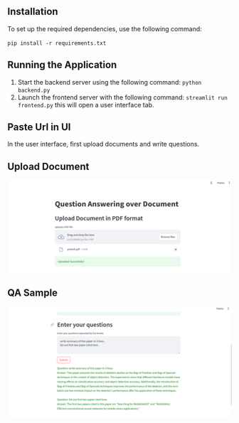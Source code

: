 ## Installation
To set up the required dependencies, use the following command:

`pip install -r requirements.txt`

## Running the Application
1. Start the backend server using the following command:
`python backend.py`
2. Launch the frontend server with the following command:
`streamlit run frontend.py`
this will open a user interface tab.

## Paste Url in UI
In the user interface, first upload documents and write questions.
## Upload Document
![Upload Document](https://github.com/sunil448832/Natural-Language-Processing/blob/master/rag-langchain/data/output_sample_1.png?raw=true)
## QA Sample
![QA Samples](https://github.com/sunil448832/Natural-Language-Processing/blob/master/rag-langchain/data/output_sample_2.png?raw=true)
